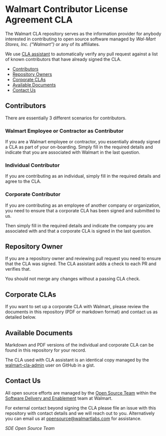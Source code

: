 # Walmart Contributor License Agreement CLA

The Walmart CLA repository serves as the information provider
for anybody interested in contributing to open source software managed by
_Wal-Mart Stores, Inc. (“Walmart”)_ or any of its affiliates.

We use [CLA assistant](https://cla-assistant.io/) to automatically verify any
pull request against a list of known contributors that have already signed the
CLA.

- [Contributors](#contributors)
- [Repository Owners](#repository-owners)
- [Corporate CLAs](#corporate-clas)
- [Available Documents](#available-documents)
- [Contact Us](#contact)

## Contributors

There are essentially 3 different scenarios for contributors.

### Walmart Employee or Contractor as Contributor

If you are a Walmart employee or contractor, you essentially already signed a
CLA as part of your on-boarding. Simply fill in the required details and indicate
that you are associated with Walmart in the last question.

### Individual Contributor

If you are contributing as an individual, simply fill in the required details
and agree to the CLA.

### Corporate Contributor

If you are contributing as an employee of another company or organization, you
need to ensure that a corporate CLA has been signed and submitted to us.

Then simply fill in the required details and indicate the company you are
associated with and that a corporate CLA is signed in the last question.

## Repository Owner

If you are a repository owner and reviewing pull request you need to ensure that
the CLA was signed. The CLA assistant adds a check to each PR and verifies that.

You should not merge any changes without a passing CLA check.

## Corporate CLAs

If you want to set up a corporate CLA with Walmart, please review the documents in
this repository (PDF or markdown format) and contact us as detailed below.

## Available Documents

Markdown and PDF versions of the individual and corporate CLA can be found in
this repository for your record.

The CLA used with CLA assistant is an identical copy managed by the
[walmart-cla-admin](https://github.com/walmartlabs-cla-admin) user on GitHub in
a gist.


## Contact Us <a name="contact"/>

All open source efforts are managed by the 
[Open Source Team](https://sde.walmart.com/docs/open-source/index.html) within
the
[Software Delivery and Enablement](https://sde.walmart.com/) team at Walmart.

For external contact beyond signing the CLA please file an issue with this
repository with contact details and we will reach out to you. Alternatively you
can email us at
[opensource@walmartlabs.com](mailto:opensource@walmartlabs.com) for assistance.

_SDE Open Source Team_


